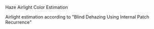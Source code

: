 Haze Airlight Color Estimation

Airlight estimation according to "Blind Dehazing Using Internal Patch Recurrence"
